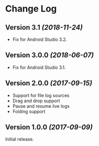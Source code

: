 Change Log
==========

Version 3.1 *(2018-11-24)*
----------------------------

* Fix for Android Studio 3.2.


Version 3.0.0 *(2018-06-07)*
----------------------------

* Fix for Android Studio 3.1.  

Version 2.0.0 *(2017-09-15)*
----------------------------

* Support for file log sources
* Drag and drop support
* Pause and resume live logs
* Folding support



Version 1.0.0 *(2017-09-09)*
----------------------------

Initial release.
